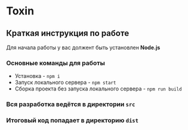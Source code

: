 # Toxin

## Краткая инструкция по работе
Для начала работы у вас должент быть установлен **Node.js**

### Основные команды для работы
- Установка - `npm i`
- Запуск локального сервера - `npm start`
- Сборка проекта без запуска локального сервера - `npm run build`

### Вся разработка ведётся в директории `src`
### Итоговый код попадает в директорию `dist`
